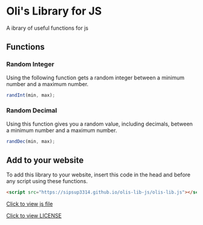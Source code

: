 # Oli's Library for JS
A ibrary of useful functions for js
## Functions
### Random Integer
Using the following function gets a random integer between a minimum number and a maximum number.
```js
randInt(min, max);
```

### Random Decimal
Using this function gives you a random value, including decimals, between a minimum number and a maximum number.
```js
randDec(min, max);
```
## Add to your website
To add this library to your website, insert this code in the head and before any script using these functions.
```html
<script src="https://sipsup3314.github.io/olis-lib-js/olis-lib.js"></script>
```
[Click to view js file](olis-lib.js)

[Click to view LICENSE](LICENSE)
